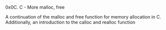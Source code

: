 0x0C. C - More malloc, free

A continuation of the malloc and free function for memory allocation in C. Additionally, an introduction to the calloc and realloc function
